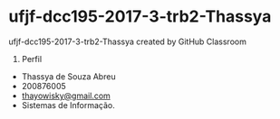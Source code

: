 # ufjf-dcc195-2017-3-trb2-Thassya
ufjf-dcc195-2017-3-trb2-Thassya created by GitHub Classroom

1. Perfil 
- Thassya de Souza Abreu
- 200876005
- thayowisky@gmail.com
- Sistemas de Informação.
